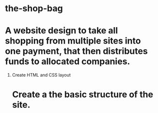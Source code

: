 # the-shop-bag

# A website design to take all shopping from multiple sites into one payment, that then distributes funds to allocated companies.

1. Create HTML and CSS layout
   # Create a the basic structure of the site.
